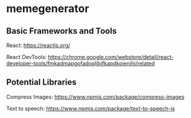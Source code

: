 # memegenerator

## Basic Frameworks and Tools

React: https://reactjs.org/

React DevTools: https://chrome.google.com/webstore/detail/react-developer-tools/fmkadmapgofadopljbjfkapdkoienihi/related


## Potential Libraries

Compress Images: https://www.npmjs.com/package/compress-images

Text to speech: https://www.npmjs.com/package/text-to-speech-js
